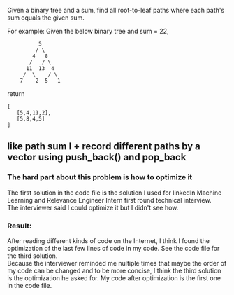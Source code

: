Given a binary tree and a sum, find all root-to-leaf paths where each path's sum equals the given sum.

For example:
Given the below binary tree and sum = 22,

              5
             / \
            4   8
           /   / \
          11  13  4
         /  \    / \
        7    2  5   1

return

	[
	   [5,4,11,2],
	   [5,8,4,5]
	]

## like path sum I + record different paths by a vector using push_back() and pop_back

### The hard part about this problem is how to optimize it

The first solution in the code file is the solution I used for linkedIn Machine Learning and Relevance Engineer Intern first round technical interview.   
The interviewer said I could optimize it but I didn't see how.

### Result:

After reading different kinds of code on the Internet, I think I found the optimization of the last few lines of code in my code. See the code file for the third solution.  
Because the interviewer reminded me nultiple times that maybe the order of my code can be changed and to be more concise, I think the third solution is the optimization he asked for. My code after optimization is the first one in the code file.